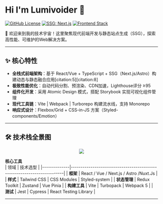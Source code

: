 # Hi I'm Lumivoider 🌟

[![GitHub License](https://img.shields.io/badge/license-MIT-blue.svg)](https://github.com/Lumivoider/Lumivoider/blob/main/LICENSE)
[![SSG: Next.js](https://img.shields.io/badge/SSG-Next.js-000000?logo=next.js)](https://nextjs.org/)
[![Frontend Stack](https://img.shields.io/badge/Stack-React%20|%20Vue%20|%20TypeScript-61DAFB?logo=react)](https://react.dev/)

👋 欢迎来到我的技术宇宙！这里聚焦现代前端开发与静态站点生成（SSG），探索高性能、可维护的Web解决方案。

---

## ✨ 核心特性

- **全栈式前端架构**：基于 React/Vue + TypeScript + SSG（Next.js/Astro）构建动态与静态融合应用[citation:5][citation:8]
- **极致性能优化**：自动代码分割、预渲染、CDN加速，Lighthouse评分 ≥95
- **组件化开发**：采用 Atomic Design 模式，搭配 Storybook 实现可视化组件管理
- **现代工具链**：Vite | Webpack | Turborepo 构建流水线，支持 Monorepo
- **响应式设计**：Flexbox/Grid + CSS-in-JS 方案（Styled-components/Emotion）

---

## 🛠️ 技术栈全景图

<p align="center">
  <img src="https://skillicons.dev/icons?i=react,nextjs,typescript,nodejs,vue,vite,webpack,graphql,sass,tailwind" />
</p>

**核心工具**  
| 领域         | 技术选型                                                                 |
|--------------|--------------------------------------------------------------------------|
| **框架**     | React / Vue / Next.js / Astro /Nuxt.Js                               |
| **样式**     | Tailwind CSS | CSS Modules | Styled-system                            |
| **状态管理** | Redux Toolkit | Zustand | Vue Pinia                                |
| **构建工具** | Vite | Turbopack | Webpack 5                                |
| **测试**     | Jest | Cypress | React Testing Library                    |

---
